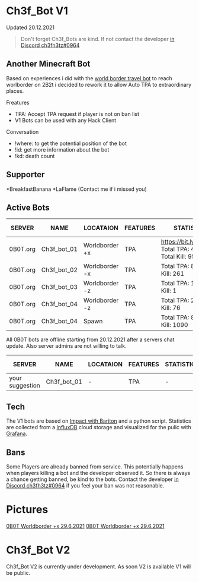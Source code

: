 # Ch3f_Bot V1
Updated 20.12.2021
> Don't forget Ch3f_Bots are kind. 
If not contact the developer [in Discord ch3fh3tz#0964]
## Another Minecraft Bot 
Based on experiences i did with the [world border travel bot] to reach worlborder on 2B2t i decided to rework it
to allow Auto TPA to extraordinary places.


Freatures 
* TPA: Accept TPA request if player is not on ban list
* V1 Bots can be used with any Hack Client

Conversation 
* !where: to get the potential position of the bot
* !id: get more information about the bot
* !kd: death count

## Supporter
*BreakfastBanana
*LaFlame
(Contact me if i missed you)

## Active Bots 

| SERVER | NAME | LOCATAION | FEATURES | STATISTICS | Active since |
| ------ | ------ |------ |------ |------ |------ |
| 0B0T.org | Ch3f_bot_01 | Worldborder +x | TPA | https://bit.ly/3yxdE2x Total TPA: 4413 Total Kill: 955|10.07.2021|
| 0B0T.org | Ch3f_bot_02 | Worldborder -x | TPA | Total TPA: 841 Total Kill: 261|17.08.2021|
| 0B0T.org | Ch3f_bot_03 | Worldborder -z | TPA | Total TPA: 1 Total Kill: 1|09.10.2021| |
| 0B0T.org | Ch3f_bot_04 | Worldborder -z | TPA | Total TPA: 219 Total Kill: 76|10.11.2021| |
| 0B0T.org | Ch3f_bot_04 | Spawn | TPA | Total TPA: 816 Total Kill: 1090|10.11.2021| |

All 0B0T bots are offline starting from 20.12.2021 after a servers chat update. Also server admins are not willing to talk.

| SERVER | NAME | LOCATAION | FEATURES | STATISTICS | Active since |
| ------ | ------ |------ |------ |------ |------ |
| your suggestion | Ch3f_bot_01 |- | TPA | -|-|

## Tech
The V1 bots are based on [Impact with Bariton] and a python script.
Statistics are collected from a [InfluxDB] cloud storage and visualized for the pulic with [Grafana].

## Bans
Some Players are already banned from service. This potentially happens when players killing a bot and the developer observed it.
So there is always a chance getting banned, be kind to the bots. Contact the developer [in Discord ch3fh3tz#0964] if you feel your ban was not reasonable.

# Pictures
[0B0T Worldborder +x 29.6.2021](https://ibb.co/MsZXpKx)
[0B0T Worldborder +x 29.6.2021](https://ibb.co/FBCjFRC)

# Ch3f_Bot V2 
Ch3f_Bot V2 is currently under development. As soon V2 is available V1 will be public.

[//]: # (These are reference links used in the body of this note and get stripped out when the markdown processor does its job. There is no need to format nicely because it shouldn't be seen. Thanks SO - http://stackoverflow.com/questions/4823468/store-comments-in-markdown-syntax)

   [0b0t_bot_01]: <https://bit.ly/3yxdE2x>
   [world border travel bot]: <https://github.com/h3tz/2b2t-worldborder-click>
   [Impact with Bariton]: <https://impactclient.net/>
   [InfluxDB]: <https://www.influxdata.com/products/influxdb-cloud/>
   [Grafana]: <https://grafana.com/>
   [in Discord ch3fh3tz#0964]: <ch3fh3tz#0964>
   
   
